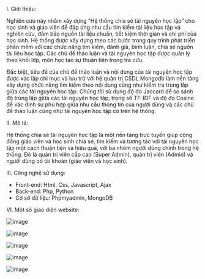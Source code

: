 I. Giới thiệu:

  Nghiên cứu này nhằm xây dựng “Hệ thống chia sẻ tài nguyên học tập” cho học sinh và giáo viên để đáp ứng nhu cầu tìm kiếm tài liệu học tập và nghiên cứu, đảm bảo nguồn tài liệu chuẩn, tiết kiệm thời gian và chi phí của học sinh. Hệ thống được xây dựng theo các bước trong quy trình phát triển phần mềm với các chức năng tìm kiếm, đánh giá, bình luận, chia sẻ nguồn tài liệu học tập. Các chủ đề thảo luận và tài nguyên học tập được quản lý theo khối lớp, môn học tạo sự thuận tiện trong tra cứu.
  
  Đặc biệt, tiêu đề của chủ đề thảo luận và nội dung của tài nguyên học tập được xác lập chỉ mục và lưu trữ với hệ quản trị CSDL Mongodb làm nền tảng xây dựng chức năng tìm kiếm theo nội dung cũng như kiểm tra trùng lắp giữa các tài nguyên học tập. Chúng tôi sử dụng độ đo Jaccard để so sánh độ trùng lặp giữa các tài nguyên học tập, trọng số TF-IDF và độ đo Cosine để xác định sự phù hợp giữa nhu cầu thông tin của người dùng và các chủ đề thảo luận cũng như tài nguyên học tập có trên hệ thống.

II. Mô tả:

  Hệ thống chia sẻ tài nguyên học tập là một nền tảng trực tuyến giúp cộng đồng giáo viên và học sinh chia sẻ, tìm kiếm và tương tác với tài nguyên học tập một cách thuận tiện và hiệu quả, với ba nhóm người dùng chính trong hệ thống. Đó là quản trị viên cấp cao (Super Admin), quản trị viên (Admin) và người dùng có tài khoản (giáo viên và học sinh).

III. Công nghệ sử dụng:
  - Front-end: Html, Css, Javascript, Ajax
  - Back-end: Php, Python
  - Cơ sở dữ liệu: Phpmyadmin, MongoDB
    
VI. Một số giao diện website:

![image](https://github.com/trucquyentran/sharelearning/assets/101681888/f3ff24b0-a6c8-474c-b168-fdb090dd5ea9)

![image](https://github.com/trucquyentran/sharelearning/assets/101681888/3335b1db-1aca-4723-a3c6-c6558f0e5827)

![image](https://github.com/trucquyentran/sharelearning/assets/101681888/c5336380-4539-47c2-bc9d-00fb23cbc454)

![image](https://github.com/trucquyentran/sharelearning/assets/101681888/2b6762bb-163d-4b81-bb7e-544cb30defaa)

![image](https://github.com/trucquyentran/sharelearning/assets/101681888/b66ba47c-88f7-498d-be1e-6d159c0a8ef4)
